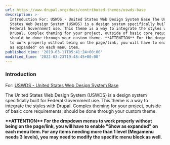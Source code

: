 ```yaml
---
url: https://www.drupal.org/docs/contributed-themes/uswds-base
description: >-
  Introduction For: USWDS - United States Web Design System Base The United
  States Web Design System (USWDS) is a design system specifically built for
  Federal Government use. This theme is a way to integrate the styles with
  Drupal. Complex theming for your project, outside of basic core requirements,
  should be done through your custom theme. **ATTENTION** For the dropdown menus
  to work properly without being on the page/link, you will have to enable "Show
  as expanded" on each menu item.
published_time: '2019-03-11T05:41:24+00:00'
modified_time: '2022-03-23T19:48:45+00:00'
---
```

### Introduction

For: [USWDS - United States Web Design System Base](/project/uswds%5Fbase)

The United States Web Design System (USWDS) is a design system specifically built for Federal Government use. This theme is a way to integrate the styles with Drupal. Complex theming for your project, outside of basic core requirements, should be done through your custom theme.

**\*\*ATTENTION\*\* For the dropdown menus to work properly without being on the page/link, you will have to enable "Show as expanded" on each menu item. For any items needing more than 1 level (Megamenu needs 3 levels), you may need to modify the specific menu block as well.**